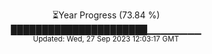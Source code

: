 <p align="center">
⏳Year Progress (73.84 %) <br>
██████████████████████▁▁▁▁▁▁▁▁ <br>
<sub>Updated: Wed, 27 Sep 2023 12:03:17 GMT</sub>
</p>

